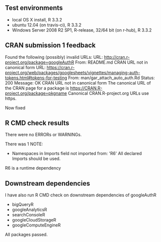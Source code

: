 ## Test environments
* local OS X install, R 3.3.2
* ubuntu 12.04 (on travis-ci), R 3.3.2
* Windows Server 2008 R2 SP1, R-release, 32/64 bit (on r-hub), R 3.3.2 

## CRAN submission 1 feedback

Found the following (possibly) invalid URLs:
 URL: http://cran.r-project.org/package=googleAuthR
   From: README.md
   CRAN URL not in canonical form
 URL: https://cran.r-project.org/web/packages/googlesheets/vignettes/managing-auth-tokens.html#tokens-for-testing
   From: man/gar_attach_auto_auth.Rd
   Status: 200
   Message: OK
   CRAN URL not in canonical form
 The canonical URL of the CRAN page for a package is 
   https://CRAN.R-project.org/package=pkgname
 Canonical CRAN.R-project.org URLs use https.
 
Now fixed

## R CMD check results
There were no ERRORs or WARNINGs. 

There was 1 NOTE:

* Namespaces in Imports field not imported from:
     'R6'
     All declared Imports should be used.
     
R6 is a runtime dependency
  
## Downstream dependencies
I have also run R CMD check on downstream dependencies of googleAuthR 

* bigQueryR
* googleAnalyticsR
* searchConsoleR
* googleCloudStorageR
* googleComputeEngineR

All packages passed.
  
